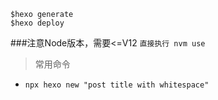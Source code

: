 ```
$hexo generate
$hexo deploy
```

###注意Node版本，需要<=V12
`直接执行 nvm use`
> 常用命令
- `npx hexo new "post title with whitespace"`
